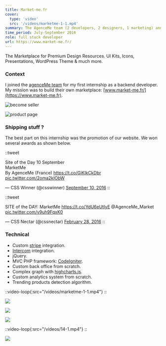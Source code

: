 ```yaml
---
title: Market-me.fr
cover:
  type: 'video'
  src: '/videos/marketme-1-1.mp4'
summary: The AgenceMe team (2 developers, 2 designers, 1 marketing) and I build a creative marketplace from scratch in 2 months.
time_period: July-September 2016
role: full stack developer
url: https://www.market-me.fr/
---
```


The Marketplace for Premium Design Resources. UI Kits, Icons, Presentations, WordPress Theme & much more.

### Context

I joined the [agenceMe team](https://dribbble.com/callbruno) for my first internship as a backend developer. My mission was to build their own marketplace: [www.market-me.fr/](https://www.market-me.fr).

![become seller](/content/images/market-me-6-1.jpg)

![product page](/content/images/market-me-13-1.png)

### Shipping stuff ?

The best part on this internship was the promotion of our website. We won several awards as shown below.

::tweet

<p lang="en" dir="ltr">Site of the Day 10 September<br>MarketMe<br>By AgenceMe (France) <a href="https://t.co/GiKIkCkDbr">https://t.co/GiKIkCkDbr</a> <a href="https://t.co/2oma2kIObW">pic.twitter.com/2oma2kIObW</a></p>&mdash; CSS Winner (@csswinner) <a href="https://twitter.com/csswinner/status/774485802029948928?ref_src=twsrc%5Etfw">September 10, 2016</a>
::

::tweet

<p lang="en" dir="ltr">SITE of the DAY: MarketMe <a href="https://t.co/YdU6eUtIyE">https://t.co/YdU6eUtIyE</a> @AgenceMe_Market <a href="https://t.co/y9uh9FqxK0">pic.twitter.com/y9uh9FqxK0</a></p>&mdash; CSS Nectar (@cssnectar) <a href="https://twitter.com/cssnectar/status/703928159717236736?ref_src=twsrc%5Etfw">February 28, 2016</a>
::

### Technical

- Custom [stripe](https://stripe.com/fr) integration.
- [Intercom](https://www.intercom.com/) integration.
- jQuery.
- MVC PHP framework: [CodeIgniter](https://codeigniter.com/).
- Custom back office from scratch.
- Complex graph with [highcharts.js](https://www.highcharts.com/).
- Custom analytics system from scratch.
- Trending products detection algorithm.

::video-loop{:src="/videos/marketme-1-1.mp4"}
::

![](/content/images/market-me-7-1.jpg)

![](/content/images/11-1.jpg)

![](/content/images/12-1.jpg)

::video-loop{:src="/videos/14-1.mp4"}
::

![](/content/images/1-1-1-1.jpg)

